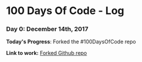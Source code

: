# 100 Days Of Code - Log

### Day 0: December 14th, 2017

**Today's Progress**: Forked the #100DaysOfCode repo

**Link to work:** [Forked Github repo](https://github.com/ciccarone/100-days-of-code)

